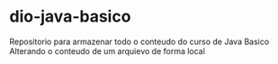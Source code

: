 # dio-java-basico
Repositorio para armazenar todo o conteudo do curso de Java Basico
Alterando o conteudo de um arquievo de forma local

